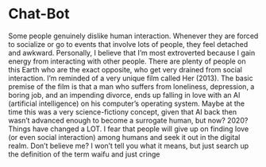 # Chat-Bot
Some people genuinely dislike human interaction. Whenever they are forced to socialize or go to events that involve lots of people, they feel detached and awkward. Personally, I believe that I’m most extroverted because I gain energy from interacting with other people. There are plenty of people on this Earth who are the exact opposite, who get very drained from social interaction. I’m reminded of a very unique film called Her (2013). The basic premise of the film is that a man who suffers from loneliness, depression, a boring job, and an impending divorce, ends up falling in love with an AI (artificial intelligence) on his computer’s operating system. Maybe at the time this was a very science-fictiony concept, given that AI back then wasn’t advanced enough to become a surrogate human, but now? 2020? Things have changed a LOT. I fear that people will give up on finding love (or even social interaction) among humans and seek it out in the digital realm. Don’t believe me? I won’t tell you what it means, but just search up the definition of the term waifu and just cringe
